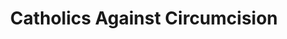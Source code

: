 ---
layout: organizations
title: Catholics Against Circumcision
links:
 - type: Website
   url: http://catholicsagainstcircumcision.org/
---